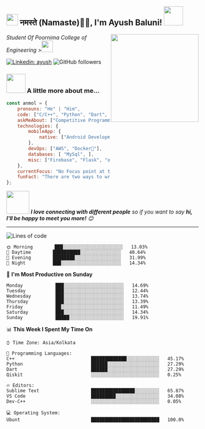 <h2><img src="https://emojis.slackmojis.com/emojis/images/1531849430/4246/blob-sunglasses.gif?1531849430" width="30"/> नमस्ते (Namaste)🙏🏻, I'm Ayush Baluni! <img src="https://media.giphy.com/media/12oufCB0MyZ1Go/giphy.gif" width="50"></h2>
<img align='right' src="https://media.giphy.com/media/M9gbBd9nbDrOTu1Mqx/giphy.gif" width="230">
<p><em>Student Of Poornima College of Engineering ><img src="https://media.giphy.com/media/WUlplcMpOCEmTGBtBW/giphy.gif" width="30"> 
</em></p>

[![Linkedin: ayush](https://img.shields.io/badge/-ayush-blue?style=flat-square&logo=Linkedin&logoColor=white&link=https://www.linkedin.com/in/ayush-baluni-1469a4241/)](https://www.linkedin.com/in/ayush-baluni-1469a4241/)
![GitHub followers](https://img.shields.io/github/followers/aayushbaluni?label=Follow&style=social)



### <img src="https://media.giphy.com/media/VgCDAzcKvsR6OM0uWg/giphy.gif" width="50"> A little more about me...  

```javascript
const anmol = {
    pronouns: "He" | "Him",
    code: ["C/C++", "Python", "Dart", "Qiskit"],
    askMeAbout: ["Competitive Programming", "Tech", "App Dev", "Inovation"],
    technologies: {
        mobileApp: {
            native: ["Android Development","Flutter"]
        },
        devOps: ["AWS", "Docker🐳"],
        databases: [ "MySql", ],
        misc: ["Firebase", "Flask", "open-cv", "Computer Vision"]
    },
    currentFocus: "No Focus point at this time",
    funFact: "There are two ways to write error-free programs; only the third one works"
};
```

<img src="https://media.giphy.com/media/LnQjpWaON8nhr21vNW/giphy.gif" width="60"> <em><b>I love connecting with different people</b> so if you want to say <b>hi, I'll be happy to meet you more!</b> 😊</em>

---
<!--START_SECTION:waka-->

![Lines of code](https://img.shields.io/badge/From%20Hello%20World%20I%27ve%20Written-1%20Million%20lines%20of%20code-blue)


```text
🌞 Morning        ███░░░░░░░░░░░░░░░░░░░░░░   13.03% 
🌆 Daytime        ██████████░░░░░░░░░░░░░░░   40.64% 
🌃 Evening        ████████░░░░░░░░░░░░░░░░░   31.99% 
🌙 Night          ███░░░░░░░░░░░░░░░░░░░░░░   14.34%

```
📅 **I'm Most Productive on Sunday** 

```text
Monday            ███░░░░░░░░░░░░░░░░░░░░░░   14.69% 
Tuesday           ███░░░░░░░░░░░░░░░░░░░░░░   12.44% 
Wednesday         ███░░░░░░░░░░░░░░░░░░░░░░   13.74% 
Thursday          ███░░░░░░░░░░░░░░░░░░░░░░   13.39% 
Friday            ██░░░░░░░░░░░░░░░░░░░░░░░   11.49% 
Saturday          ███░░░░░░░░░░░░░░░░░░░░░░   14.34% 
Sunday            █████░░░░░░░░░░░░░░░░░░░░   19.91%

```


📊 **This Week I Spent My Time On** 

```text
⌚︎ Time Zone: Asia/Kolkata

💬 Programming Languages: 
C++                            █████████████░░░░░░░░░░░░   45.17% 
Python                         ██████░░░░░░░░░░░░░░░░░░░   27.29% 
Dart                           ██████░░░░░░░░░░░░░░░░░░░   27.29%  
Qiskit                         ░░░░░░░░░░░░░░░░░░░░░░░░░   0.25%

🔥 Editors: 
Sublime Text                   ████████████████░░░░░░░░░   65.87% 
VS Code                        █████████░░░░░░░░░░░░░░░░   34.08% 
Dev-C++                        ░░░░░░░░░░░░░░░░░░░░░░░░░   0.05%

💻 Operating System: 
Ubunt                          █████████████████████████   100.0%

```




<!--END_SECTION:waka-->
